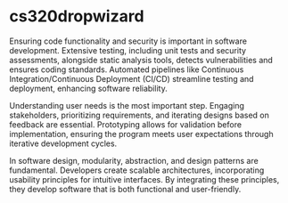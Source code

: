 # cs320dropwizard
Ensuring code functionality and security is important in software development. Extensive testing, including unit tests and security assessments, alongside static analysis tools, detects vulnerabilities and ensures coding standards. Automated pipelines like Continuous Integration/Continuous Deployment (CI/CD) streamline testing and deployment, enhancing software reliability.

Understanding user needs is the most important step. Engaging stakeholders, prioritizing requirements, and iterating designs based on feedback are essential. Prototyping allows for validation before implementation, ensuring the program meets user expectations through iterative development cycles.

In software design, modularity, abstraction, and design patterns are fundamental. Developers create scalable architectures, incorporating usability principles for intuitive interfaces. By integrating these principles, they develop software that is both functional and user-friendly.





